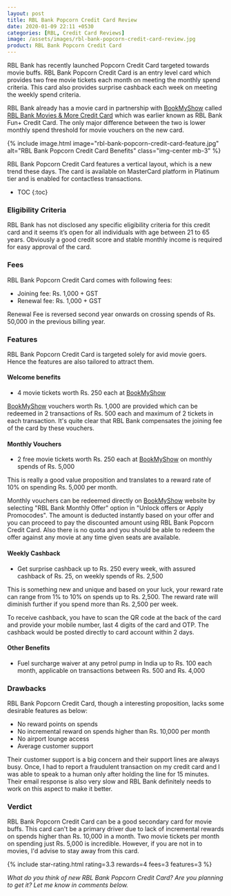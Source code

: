 ```yaml
---
layout: post
title: RBL Bank Popcorn Credit Card Review
date: 2020-01-09 22:11 +0530
categories: [RBL, Credit Card Reviews]
image: /assets/images/rbl-bank-popcorn-credit-card-review.jpg
product: RBL Bank Popcorn Credit Card
---
```


RBL Bank has recently launched Popcorn Credit Card targeted towards movie buffs. RBL Bank Popcorn Credit Card is an entry level card which provides two free movie tickets each month on meeting the monthly spend criteria. This card also provides surprise cashback each week on meeting the weekly spend criteria.

RBL Bank already has a movie card in partnership with [BookMyShow](https://l.cardinfo.in/bookmyshow) called [RBL Bank Movies & More Credit Card](/rbl-bank-movies-more-earlier-fun-plus-credit-card-review/) which was earlier known as RBL Bank Fun+ Credit Card. The only major difference between the two is lower monthly spend threshold for movie vouchers on the new card.

{% include image.html image="rbl-bank-popcorn-credit-card-feature.jpg" alt="RBL Bank Popcorn Credit Card Benefits" class="img-center mb-3" %}

RBL Bank Popcorn Credit Card features a vertical layout, which is a new trend these days. The card is available on MasterCard platform in Platinum tier and is enabled for contactless transactions.

<!-- prettier-ignore -->
* TOC
{:toc}

### Eligibility Criteria

RBL Bank has not disclosed any specific eligibility criteria for this credit card and it seems it’s open for all individuals with age between 21 to 65 years. Obviously a good credit score and stable monthly income is required for easy approval of the card.

### Fees

RBL Bank Popcorn Credit Card comes with following fees:

- Joining fee: Rs. 1,000 + GST
- Renewal fee: Rs. 1,000 + GST

Renewal Fee is reversed second year onwards on crossing spends of Rs. 50,000 in the previous billing year.

### Features

RBL Bank Popcorn Credit Card is targeted solely for avid movie goers. Hence the features are also tailored to attract them.

#### Welcome benefits

- 4 movie tickets worth Rs. 250 each at [BookMyShow](https://l.cardinfo.in/bookmyshow)

[BookMyShow](https://l.cardinfo.in/bookmyshow) vouchers worth Rs. 1,000 are provided which can be redeemed in 2 transactions of Rs. 500 each and maximum of 2 tickets in each transaction. It's quite clear that RBL Bank compensates the joining fee of the card by these vouchers.

#### Monthly Vouchers

- 2 free movie tickets worth Rs. 250 each at [BookMyShow](https://l.cardinfo.in/bookmyshow) on monthly spends of Rs. 5,000

This is really a good value proposition and translates to a reward rate of 10% on spending Rs. 5,000 per month.

Monthly vouchers can be redeemed directly on [BookMyShow](https://l.cardinfo.in/bookmyshow) website by selecting "RBL Bank Monthly Offer" option in "Unlock offers or Apply Promocodes". The amount is deducted instantly based on your offer and you can proceed to pay the discounted amount using RBL Bank Popcorn Credit Card. Also there is no quota and you should be able to redeem the offer against any movie at any time given seats are available.

#### Weekly Cashback

- Get surprise cashback up to Rs. 250 every week, with assured cashback of Rs. 25, on weekly spends of Rs. 2,500

This is something new and unique and based on your luck, your reward rate can range from 1% to 10% on spends up to Rs. 2,500. The reward rate will diminish further if you spend more than Rs. 2,500 per week.

To receive cashback, you have to scan the QR code at the back of the card and provide your mobile number, last 4 digits of the card and OTP. The cashback would be posted directly to card account within 2 days.

#### Other Benefits

- Fuel surcharge waiver at any petrol pump in India up to Rs. 100 each month, applicable on transactions between Rs. 500 and Rs. 4,000

### Drawbacks

RBL Bank Popcorn Credit Card, though a interesting proposition, lacks some desirable features as below:

- No reward points on spends
- No incremental reward on spends higher than Rs. 10,000 per month
- No airport lounge access
- Average customer support

Their customer support is a big concern and their support lines are always busy. Once, I had to report a fraudulent transaction on my credit card and I was able to speak to a human only after holding the line for 15 minutes. Their email response is also very slow and RBL Bank definitely needs to work on this aspect to make it better.

### Verdict

RBL Bank Popcorn Credit Card can be a good secondary card for movie buffs. This card can't be a primary driver due to lack of incremental rewards on spends higher than Rs. 10,000 in a month. Two movie tickets per month on spending just Rs. 5,000 is incredible. However, if you are not in to movies, I'd advise to stay away from this card.

{% include star-rating.html rating=3.3 rewards=4 fees=3 features=3 %}

_What do you think of new RBL Bank Popcorn Credit Card? Are you planning to get it? Let me know in comments below._
